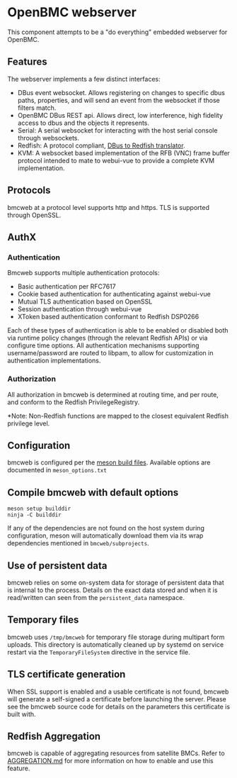 # OpenBMC webserver

This component attempts to be a "do everything" embedded webserver for OpenBMC.

## Features

The webserver implements a few distinct interfaces:

- DBus event websocket. Allows registering on changes to specific dbus paths,
  properties, and will send an event from the websocket if those filters match.
- OpenBMC DBus REST api. Allows direct, low interference, high fidelity access
  to dbus and the objects it represents.
- Serial: A serial websocket for interacting with the host serial console
  through websockets.
- Redfish: A protocol compliant, [DBus to Redfish translator](Redfish.md).
- KVM: A websocket based implementation of the RFB (VNC) frame buffer protocol
  intended to mate to webui-vue to provide a complete KVM implementation.

## Protocols

bmcweb at a protocol level supports http and https. TLS is supported through
OpenSSL.

## AuthX

### Authentication

Bmcweb supports multiple authentication protocols:

- Basic authentication per RFC7617
- Cookie based authentication for authenticating against webui-vue
- Mutual TLS authentication based on OpenSSL
- Session authentication through webui-vue
- XToken based authentication conformant to Redfish DSP0266

Each of these types of authentication is able to be enabled or disabled both via
runtime policy changes (through the relevant Redfish APIs) or via configure time
options. All authentication mechanisms supporting username/password are routed
to libpam, to allow for customization in authentication implementations.

### Authorization

All authorization in bmcweb is determined at routing time, and per route, and
conform to the Redfish PrivilegeRegistry.

\*Note: Non-Redfish functions are mapped to the closest equivalent Redfish
privilege level.

## Configuration

bmcweb is configured per the
[meson build files](https://mesonbuild.com/Build-options.html). Available
options are documented in `meson_options.txt`

## Compile bmcweb with default options

```ascii
meson setup builddir
ninja -C builddir
```

If any of the dependencies are not found on the host system during
configuration, meson will automatically download them via its wrap dependencies
mentioned in `bmcweb/subprojects`.

## Use of persistent data

bmcweb relies on some on-system data for storage of persistent data that is
internal to the process. Details on the exact data stored and when it is
read/written can seen from the `persistent_data` namespace.

## Temporary files

bmcweb uses `/tmp/bmcweb` for temporary file storage during multipart form
uploads. This directory is automatically cleaned up by systemd on service
restart via the `TemporaryFileSystem` directive in the service file.

## TLS certificate generation

When SSL support is enabled and a usable certificate is not found, bmcweb will
generate a self-signed a certificate before launching the server. Please see the
bmcweb source code for details on the parameters this certificate is built with.

## Redfish Aggregation

bmcweb is capable of aggregating resources from satellite BMCs. Refer to
[AGGREGATION.md](https://github.com/openbmc/bmcweb/blob/master/AGGREGATION.md)
for more information on how to enable and use this feature.
